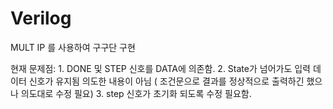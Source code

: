 # Verilog


MULT IP 를 사용하여 구구단 구현 


현재 문제점: 1. DONE 및 STEP 신호를 DATA에 의존함.
            2. State가 넘어가도 입력 데이터 신호가 유지됨 의도한 내용이 아님 ( 조건문으로 결과를 정상적으로 출력하긴 했으나 의도대로 수정 필요)
            3. step 신호가 초기화 되도록 수정 필요함.
